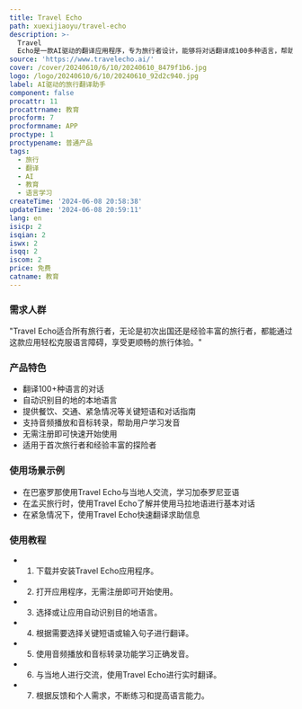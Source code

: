 ```yaml
---
title: Travel Echo
path: xuexijiaoyu/travel-echo
description: >-
  Travel
  Echo是一款AI驱动的翻译应用程序，专为旅行者设计，能够将对话翻译成100多种语言，帮助用户在不同语言环境中进行有效沟通。它通过先进的AI技术提供准确的翻译，支持音频播放和音标转录，帮助用户自信地与当地人交流。
source: 'https://www.travelecho.ai/'
cover: /cover/20240610/6/10/20240610_8479f1b6.jpg
logo: /logo/20240610/6/10/20240610_92d2c940.jpg
label: AI驱动的旅行翻译助手
component: false
procattr: 11
procattrname: 教育
procform: 7
procformname: APP
proctype: 1
proctypename: 普通产品
tags:
  - 旅行
  - 翻译
  - AI
  - 教育
  - 语言学习
createTime: '2024-06-08 20:58:38'
updateTime: '2024-06-08 20:59:11'
lang: en
isicp: 2
isqian: 2
iswx: 2
isqq: 2
iscom: 2
price: 免费
catname: 教育
---
```




### 需求人群
"Travel Echo适合所有旅行者，无论是初次出国还是经验丰富的旅行者，都能通过这款应用轻松克服语言障碍，享受更顺畅的旅行体验。"

### 产品特色
* 翻译100+种语言的对话
* 自动识别目的地的本地语言
* 提供餐饮、交通、紧急情况等关键短语和对话指南
* 支持音频播放和音标转录，帮助用户学习发音
* 无需注册即可快速开始使用
* 适用于首次旅行者和经验丰富的探险者

### 使用场景示例
* 在巴塞罗那使用Travel Echo与当地人交流，学习加泰罗尼亚语
* 在孟买旅行时，使用Travel Echo了解并使用马拉地语进行基本对话
* 在紧急情况下，使用Travel Echo快速翻译求助信息

### 使用教程
* 1. 下载并安装Travel Echo应用程序。
* 2. 打开应用程序，无需注册即可开始使用。
* 3. 选择或让应用自动识别目的地语言。
* 4. 根据需要选择关键短语或输入句子进行翻译。
* 5. 使用音频播放和音标转录功能学习正确发音。
* 6. 与当地人进行交流，使用Travel Echo进行实时翻译。
* 7. 根据反馈和个人需求，不断练习和提高语言能力。

  
